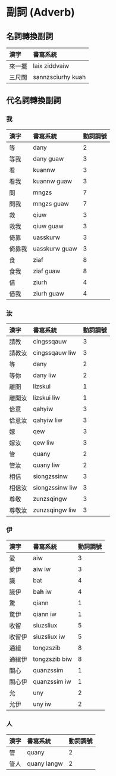 # 副詞 (Adverb)

## 名詞轉換副詞

| 漢字 | 書寫系統 |
| :--- | :--- |
| 來一擺 | laix ziddvaiw |
| 三尺闊 | sannzsciurhy kuah |

## 代名詞轉換副詞

### 我

| 漢字 | 書寫系統 | 動詞調號 |
| :--- | :--- | :--- |
| 等 | dany | 2 |
| 等我 | dany guaw | 3 |
| 看 | kuannw | 3 |
| 看我 | kuannw guaw | 3 |
| 問 | mngzs | 7 |
| 問我 | mngzs guaw | 7 |
| 救 | qiuw | 3|
| 救我 | qiuw guaw | 3 |
| 倚靠 | uasskurw | 3 |
| 倚靠我 | uasskurw guaw | 3 |
| 食 | ziaf | 8 |
| 食我 | ziaf guaw | 8 |
| 借 | ziurh | 4 |
| 借我 | ziurh guaw | 4 |

### 汝

| 漢字 | 書寫系統 | 動詞調號 |
| :--- | :--- | :--- |
| 請教 | cingssqauw | 3 |
| 請教汝 | cingssqauw liw | 3 |
| 等 | dany | 2 |
| 等你 | dany liw | 2 |
| 離開 | lizskui | 1 |
| 離開汝 | lizskui liw | 1 |
| 佮意 | qahyiw | 3 |
| 佮意汝 | qahyiw liw | 3 |
| 嫁 | qew | 3 |
| 嫁汝 | qew liw | 3 |
| 管 | quany | 2 |
| 管汝 | quany liw | 2 |
| 相信 | siongzssinw | 3 |
| 相信汝 | siongzssinw liw | 3 |
| 尊敬 | zunzsqingw | 3 |
| 尊敬汝 | zunzsqingw liw | 3 |

### 伊

| 漢字 | 書寫系統 | 動詞調號 |
| :--- | :--- | :--- |
| 愛 | aiw | 3 |
| 愛伊 | aiw iw | 3 |
| 識 | bat | 4 |
| 識伊 | ba**h** iw | 4 |
| 驚 | qiann | 1 |
| 驚伊 | qiann iw | 1 |
| 收留 | siuzsliux | 5 |
| 收留伊 | siuzsliux iw | 5 |
| 通緝 | tongzszib | 8 |
| 通緝伊 | tongzszib biw | 8 |
| 關心 | quanzssim | 1 |
| 關心伊 | quanzssim iw | 1 |
| 允 | uny | 2 |
| 允伊 | uny iw | 2 |

### 人

| 漢字 | 書寫系統 | 動詞調號 |
| :--- | :--- | :--- |
| 管 | quany | 2 |
| 管人 | quany langw | 2 |
